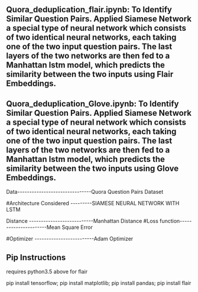 

## Quora_deduplication_flair.ipynb: To Identify Similar Question Pairs. Applied Siamese Network a special type of neural network which consists of two identical neural networks, each taking one of the two input question pairs. The last layers of the two networks are then fed to a Manhattan lstm model, which predicts the similarity between the two inputs using Flair Embeddings.


## Quora_deduplication_Glove.ipynb: To Identify Similar Question Pairs. Applied Siamese Network a special type of neural network which consists of two identical neural networks, each taking one of the two input question pairs. The last layers of the two networks are then fed to a Manhattan lstm model, which predicts the similarity between the two inputs using Glove Embeddings.


Data-------------------------------Quora Question Pairs Dataset

#Architecture Considered  ---------SIAMESE NEURAL NETWORK WITH LSTM 





Distance ---------------------------Manhattan Distance
#Loss function----------------------Mean Square Error

#Optimizer -------------------------Adam Optimizer



















## Pip Instructions
requires python3.5 above for flair 

pip install tensorflow;
pip install matplotlib;
pip install pandas;
pip install flair





